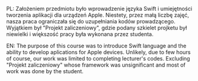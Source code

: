 PL: Założeniem przedmiotu było wprowadzenie języka Swift i umiejętności tworzenia aplikacji dla urządzeń Apple. Niestety, przez małą liczbę zajęć, nasza praca ograniczała się do uzupełniania kodów prowadzącego. Wyjątkiem był "Projekt zaliczeniowy", gdzie podany szkielet projketu był niewielki i większość pracy była wykonana przez studenta.

EN: The purpose of this course was to introduce Swift language and the ability to develop aplications for Apple devices. Unlikely, due to few hours of course, our work was limited to completing lecturer's codes. Excluding "Projekt zaliczeniowy" whose framework was unsignificant and most of work was done by the student.
